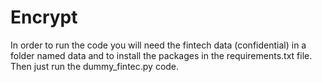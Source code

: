 # Encrypt

In order to run the code you will need the fintech data (confidential) in a folder named data and to install the packages in the requirements.txt file. Then just run the dummy_fintec.py code.
